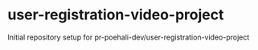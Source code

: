 # user-registration-video-project

Initial repository setup for pr-poehali-dev/user-registration-video-project